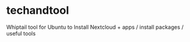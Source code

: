 # techandtool
Whiptail tool for Ubuntu to Install Nextcloud + apps / install packages / useful tools
